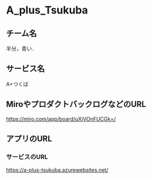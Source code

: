 # A_plus_Tsukuba  
## チーム名
半分，青い．
## サービス名
A+つくば
## MiroやプロダクトバックログなどのURL
https://miro.com/app/board/uXjVOnFUCGk=/
## アプリのURL
### サービスのURL
https://a-plus-tsukuba.azurewebsites.net/
